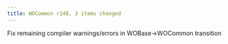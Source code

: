 ```yaml
---
title: WOCommon r148, 3 items changed
---
```


Fix remaining compiler warnings/errors in WOBase-&gt;WOCommon transition
